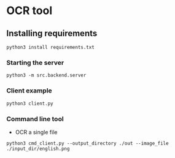 # OCR tool

## Installing requirements
```
python3 install requirements.txt
```

### Starting the server
```
python3 -m src.backend.server
```

### Client example
```
python3 client.py
```

### Command line tool
* OCR a single file
```
python3 cmd_client.py --output_directory ./out --image_file ./input_dir/english.png
```
